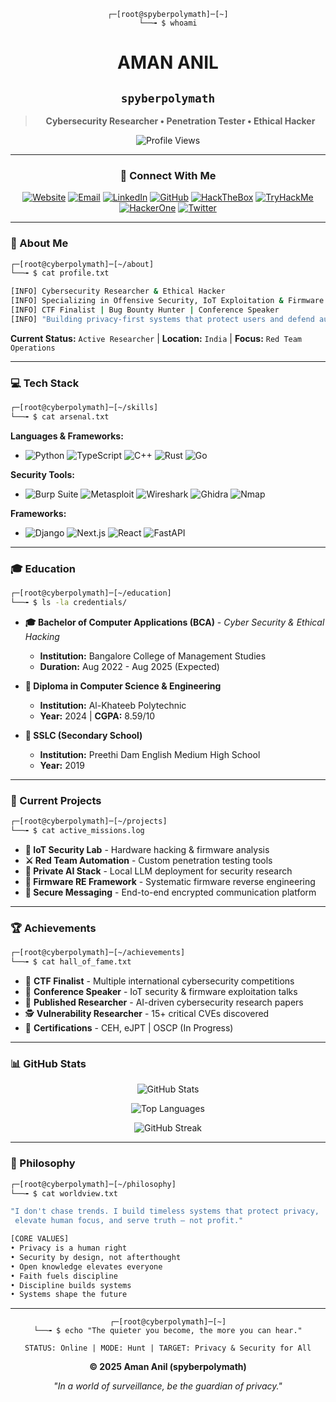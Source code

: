 <div align="center">

```
┌─[root@spyberpolymath]─[~]
└──╼ $ whoami
```

# **AMAN ANIL** 
## `spyberpolymath`

> **Cybersecurity Researcher • Penetration Tester • Ethical Hacker**

![Profile Views](https://komarev.com/ghpvc/?username=spyberpolymath&color=20C20E&style=flat-square)

---

### **🔗 Connect With Me**

[![Website](https://img.shields.io/badge/Portfolio-20C20E?style=flat-square&logo=About.me&logoColor=black)](https://spyberpolymath.com)
[![Email](https://img.shields.io/badge/Email-20C20E?style=flat-square&logo=gmail&logoColor=black)](mailto:amananilofficial@gmail.com)
[![LinkedIn](https://img.shields.io/badge/LinkedIn-20C20E?style=flat-square&logo=linkedin&logoColor=black)](https://linkedin.com/in/spyberpolymath)
[![GitHub](https://img.shields.io/badge/GitHub-20C20E?style=flat-square&logo=github&logoColor=black)](https://github.com/spyberpolymath)
[![HackTheBox](https://img.shields.io/badge/HackTheBox-20C20E?style=flat-square&logo=hackthebox&logoColor=black)](https://app.hackthebox.com/profile/spyberpolymath)
[![TryHackMe](https://img.shields.io/badge/TryHackMe-20C20E?style=flat-square&logo=tryhackme&logoColor=black)](https://tryhackme.com/p/spyberpolymath1)
[![HackerOne](https://img.shields.io/badge/HackerOne-20C20E?style=flat-square&logo=hackerone&logoColor=black)](https://hackerone.com/spyberpolymath1)
[![Twitter](https://img.shields.io/badge/Twitter-20C20E?style=flat-square&logo=x&logoColor=black)](https://twitter.com/spyberpolymath)

</div>

---

### **🎯 About Me**

```bash
┌─[root@cyberpolymath]─[~/about]
└──╼ $ cat profile.txt

[INFO] Cybersecurity Researcher & Ethical Hacker
[INFO] Specializing in Offensive Security, IoT Exploitation & Firmware Analysis
[INFO] CTF Finalist | Bug Bounty Hunter | Conference Speaker
[INFO] "Building privacy-first systems that protect users and defend autonomy"
```

**Current Status:** `Active Researcher` | **Location:** `India` | **Focus:** `Red Team Operations`

---

### **💻 Tech Stack**

```bash
┌─[root@cyberpolymath]─[~/skills]
└──╼ $ cat arsenal.txt
```

**Languages & Frameworks:**
- ![Python](https://img.shields.io/badge/Python-20C20E?style=flat-square&logo=python&logoColor=black) ![TypeScript](https://img.shields.io/badge/TypeScript-20C20E?style=flat-square&logo=typescript&logoColor=black) ![C++](https://img.shields.io/badge/C++-20C20E?style=flat-square&logo=cplusplus&logoColor=black) ![Rust](https://img.shields.io/badge/Rust-20C20E?style=flat-square&logo=rust&logoColor=black) ![Go](https://img.shields.io/badge/Go-20C20E?style=flat-square&logo=go&logoColor=black)

**Security Tools:**
- ![Burp Suite](https://img.shields.io/badge/Burp%20Suite-20C20E?style=flat-square&logo=burpsuite&logoColor=black) ![Metasploit](https://img.shields.io/badge/Metasploit-20C20E?style=flat-square&logoColor=black) ![Wireshark](https://img.shields.io/badge/Wireshark-20C20E?style=flat-square&logo=wireshark&logoColor=black) ![Ghidra](https://img.shields.io/badge/Ghidra-20C20E?style=flat-square&logoColor=black) ![Nmap](https://img.shields.io/badge/Nmap-20C20E?style=flat-square&logoColor=black)

**Frameworks:**
- ![Django](https://img.shields.io/badge/Django-20C20E?style=flat-square&logo=django&logoColor=black) ![Next.js](https://img.shields.io/badge/Next.js-20C20E?style=flat-square&logo=nextdotjs&logoColor=black) ![React](https://img.shields.io/badge/React-20C20E?style=flat-square&logo=react&logoColor=black) ![FastAPI](https://img.shields.io/badge/FastAPI-20C20E?style=flat-square&logo=fastapi&logoColor=black)

---

### **🎓 Education**

```bash
┌─[root@cyberpolymath]─[~/education]
└──╼ $ ls -la credentials/
```

- **🎓 Bachelor of Computer Applications (BCA)** - *Cyber Security & Ethical Hacking*
  - **Institution:** Bangalore College of Management Studies  
  - **Duration:** Aug 2022 - Aug 2025 (Expected)

- **📜 Diploma in Computer Science & Engineering**
  - **Institution:** Al-Khateeb Polytechnic  
  - **Year:** 2024 | **CGPA:** 8.59/10

- **🏫 SSLC (Secondary School)**
  - **Institution:** Preethi Dam English Medium High School  
  - **Year:** 2019

---

### **🚀 Current Projects**

```bash
┌─[root@cyberpolymath]─[~/projects]
└──╼ $ cat active_missions.log
```

- **🔬 IoT Security Lab** - Hardware hacking & firmware analysis
- **⚔️ Red Team Automation** - Custom penetration testing tools
- **🤖 Private AI Stack** - Local LLM deployment for security research
- **💾 Firmware RE Framework** - Systematic firmware reverse engineering
- **🔐 Secure Messaging** - End-to-end encrypted communication platform

---

### **🏆 Achievements**

```bash
┌─[root@cyberpolymath]─[~/achievements]
└──╼ $ cat hall_of_fame.txt
```

- 🥇 **CTF Finalist** - Multiple international cybersecurity competitions
- 📢 **Conference Speaker** - IoT security & firmware exploitation talks
- 📝 **Published Researcher** - AI-driven cybersecurity research papers
- 🕵️ **Vulnerability Researcher** - 15+ critical CVEs discovered
- 🎯 **Certifications** - CEH, eJPT | OSCP (In Progress)

---

### **📊 GitHub Stats**

<div align="center">

![GitHub Stats](https://github-readme-stats.vercel.app/api?username=spyberpolymath&show_icons=true&theme=dark&bg_color=0d1117&title_color=20C20E&icon_color=20C20E&text_color=ffffff&border_color=20C20E&hide_border=false)

![Top Languages](https://github-readme-stats.vercel.app/api/top-langs/?username=spyberpolymath&layout=compact&theme=dark&bg_color=0d1117&title_color=20C20E&text_color=ffffff&border_color=20C20E&hide_border=false)

![GitHub Streak](https://github-readme-streak-stats.herokuapp.com/?user=spyberpolymath&theme=dark&background=0d1117&ring=20C20E&fire=20C20E&currStreakLabel=20C20E&sideNums=ffffff&currStreakNum=ffffff&sideLabels=ffffff&dates=ffffff&border=20C20E)

</div>

---

### **💭 Philosophy**

```bash
┌─[root@cyberpolymath]─[~/philosophy]
└──╼ $ cat worldview.txt

"I don't chase trends. I build timeless systems that protect privacy, 
 elevate human focus, and serve truth — not profit."

[CORE VALUES]
• Privacy is a human right
• Security by design, not afterthought  
• Open knowledge elevates everyone
• Faith fuels discipline
• Discipline builds systems
• Systems shape the future
```

---

<div align="center">

```
┌─[root@cyberpolymath]─[~]
└──╼ $ echo "The quieter you become, the more you can hear."

STATUS: Online | MODE: Hunt | TARGET: Privacy & Security for All
```

**© 2025 Aman Anil (spyberpolymath)**

*"In a world of surveillance, be the guardian of privacy."*

</div>
